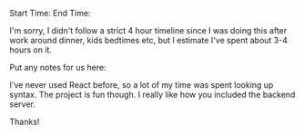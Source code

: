 Start Time:
End Time:

I'm sorry, I didn't follow a strict 4 hour timeline since I was doing this after work around dinner, kids bedtimes etc, but I estimate I've spent about 3-4 hours on it.

Put any notes for us here:

I've never used React before, so a lot of my time was spent looking up syntax. The project is fun though. I really like how you included the backend server.

Thanks!